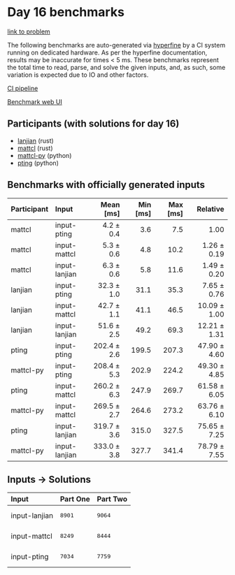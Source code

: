 # Day 16 benchmarks

[link to problem](https://adventofcode.com/2023/day/16)

The following benchmarks are auto-generated via
[hyperfine](https://github.com/sharkdp/hyperfine) by a CI system running on
dedicated hardware. As per the hyperfine documentation, results may be
inaccurate for times < 5 ms. These benchmarks represent the total time to read,
parse, and solve the given inputs, and, as such, some variation is expected due
to IO and other factors.

[CI pipeline](http://ci.papercode.net:8080/teams/main/pipelines/aoc2023)

[Benchmark web UI](https://aoc.ancalagon.black)


## Participants (with solutions for day 16)

- [lanjian](https://github.com/lanjian/aoc-2023) (rust)
- [mattcl](https://github.com/mattcl/aoc2023) (rust)
- [mattcl-py](https://github.com/mattcl/aoc2023-py) (python)
- [pting](https://github.com/pting/aoc2023) (python)


## Benchmarks with officially generated inputs

| Participant | Input | Mean [ms] | Min [ms] | Max [ms] | Relative |
|:---|:---|---:|---:|---:|---:|
| mattcl | input-pting | 4.2 ± 0.4 | 3.6 | 7.5 | 1.00 |
| mattcl | input-mattcl | 5.3 ± 0.6 | 4.8 | 10.2 | 1.26 ± 0.19 |
| mattcl | input-lanjian | 6.3 ± 0.6 | 5.8 | 11.6 | 1.49 ± 0.20 |
| lanjian | input-pting | 32.3 ± 1.0 | 31.1 | 35.3 | 7.65 ± 0.76 |
| lanjian | input-mattcl | 42.7 ± 1.1 | 41.1 | 46.5 | 10.09 ± 1.00 |
| lanjian | input-lanjian | 51.6 ± 2.5 | 49.2 | 69.3 | 12.21 ± 1.31 |
| pting | input-pting | 202.4 ± 2.6 | 199.5 | 207.3 | 47.90 ± 4.60 |
| mattcl-py | input-pting | 208.4 ± 5.3 | 202.9 | 224.2 | 49.30 ± 4.85 |
| pting | input-mattcl | 260.2 ± 6.3 | 247.9 | 269.7 | 61.58 ± 6.05 |
| mattcl-py | input-mattcl | 269.5 ± 2.7 | 264.6 | 273.2 | 63.76 ± 6.10 |
| pting | input-lanjian | 319.7 ± 3.6 | 315.0 | 327.5 | 75.65 ± 7.25 |
| mattcl-py | input-lanjian | 333.0 ± 3.8 | 327.7 | 341.4 | 78.79 ± 7.55 |


## Inputs -> Solutions

| Input | Part One | Part Two |
|:---|:---|:---|
|input-lanjian|<pre>8901</pre>|<pre>9064</pre>|
|input-mattcl|<pre>8249</pre>|<pre>8444</pre>|
|input-pting|<pre>7034</pre>|<pre>7759</pre>|